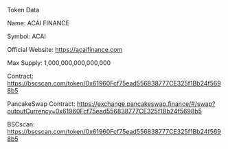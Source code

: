 Token Data

Name: ACAI FINANCE

Symbol: ACAI

Official Website: https://acaifinance.com

Max Supply: 1,000,000,000,000,000

Contract: https://bscscan.com/token/0x61960Fcf75ead556838777CE325f1Bb24f5698b5

PancakeSwap Contract: https://exchange.pancakeswap.finance/#/swap?outputCurrency=0x61960Fcf75ead556838777CE325f1Bb24f5698b5

BSCscan: https://bscscan.com/token/0x61960Fcf75ead556838777CE325f1Bb24f5698b5
